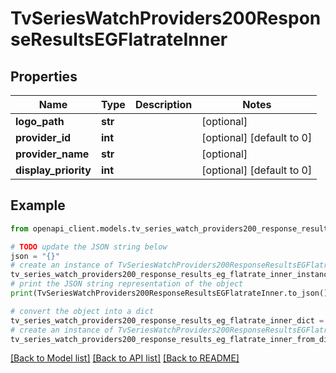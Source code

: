 # TvSeriesWatchProviders200ResponseResultsEGFlatrateInner


## Properties

Name | Type | Description | Notes
------------ | ------------- | ------------- | -------------
**logo_path** | **str** |  | [optional] 
**provider_id** | **int** |  | [optional] [default to 0]
**provider_name** | **str** |  | [optional] 
**display_priority** | **int** |  | [optional] [default to 0]

## Example

```python
from openapi_client.models.tv_series_watch_providers200_response_results_eg_flatrate_inner import TvSeriesWatchProviders200ResponseResultsEGFlatrateInner

# TODO update the JSON string below
json = "{}"
# create an instance of TvSeriesWatchProviders200ResponseResultsEGFlatrateInner from a JSON string
tv_series_watch_providers200_response_results_eg_flatrate_inner_instance = TvSeriesWatchProviders200ResponseResultsEGFlatrateInner.from_json(json)
# print the JSON string representation of the object
print(TvSeriesWatchProviders200ResponseResultsEGFlatrateInner.to_json())

# convert the object into a dict
tv_series_watch_providers200_response_results_eg_flatrate_inner_dict = tv_series_watch_providers200_response_results_eg_flatrate_inner_instance.to_dict()
# create an instance of TvSeriesWatchProviders200ResponseResultsEGFlatrateInner from a dict
tv_series_watch_providers200_response_results_eg_flatrate_inner_from_dict = TvSeriesWatchProviders200ResponseResultsEGFlatrateInner.from_dict(tv_series_watch_providers200_response_results_eg_flatrate_inner_dict)
```
[[Back to Model list]](../README.md#documentation-for-models) [[Back to API list]](../README.md#documentation-for-api-endpoints) [[Back to README]](../README.md)


